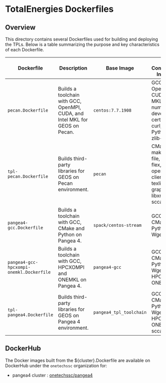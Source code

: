 # TotalEnergies Dockerfiles

## Overview

This directory contains several Dockerfiles used for building and deploying the TPLs.
Below is a table summarizing the purpose and key characteristics of each Dockerfile.

| Dockerfile                               | Description                                                                  | Base Image              | Key Components Installed                                                                             |
|------------------------------------------|------------------------------------------------------------------------------|-------------------------|------------------------------------------------------------------------------------------------------|
| `pecan.Dockerfile`                       | Builds a toolchain with GCC, OpenMPI, CUDA, and Intel MKL for GEOS on Pecan. | `centos:7.7.1908`       | GCC, OpenMPI, CUDA, Intel MKL, numactl-devel, ca-certificates, curl, Python3, zlib-devel             |
| `tpl-pecan.Dockerfile`                   | Builds third-party libraries for GEOS on Pecan environment.                  | `pecan`                 | CMake, make, bc, file, bison, flex, patch, openssh-clients, texlive, graphviz, libxml2, git, sccache |
| `pangea4-gcc.Dockerfile`                 | Builds a toolchain with GCC, CMake and Python on Pangea 4.                   | `spack/centos-stream`   | GCC, CMake, Python, Wget                                                                             |
| `pangea4-gcc-hpcxompi-onemkl.Dockerfile` | Builds a toolchain with GCC, HPCXOMPI and ONEMKL on Pangea 4.                | `pangea4-gcc`           | GCC, CMake, Python, Wget, HPCXOMPI, ONEMKL                                                           |
| `tpl-pangea4.Dockerfile`                 | Builds third-party libraries for GEOS on Pangea 4 environment.               | `pangea4_tpl_toolchain` | GCC, CMake, Python, Wget, HPCXOMPI, ONEMKL, sccache                                                  |

## DockerHub

The Docker images built from the ${cluster}.Dockerfile are available on DockerHub under the `onetechssc` organization for:
  - pangea4 cluster : [onetechssc/pangea4](https://hub.docker.com/r/onetechssc/pangea4)
